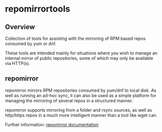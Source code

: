 # repomirrortools
## Overview
Collection of tools for assisting with the mirroring of RPM based repos consumed
by yum or dnf.

These tools are intended mainly for situations where you wish to manage an internal
mirror of public repositories, some of which may only be available via HTTP(s).

## repomirror
repomirror mirrors RPM repositories consumed by yum/dnf to local disk.  As well
as running an ad-hoc sync, it can also be used as a simple platform for managing
the mirroring of several repos in a structured manner.

repomirror supports mirroring from a folder and rsync sources, as well as http/https
repos in a much more intelligent manner than a tool like wget can.

Further information: [repomirror documentation](docs/repomirror.md)
